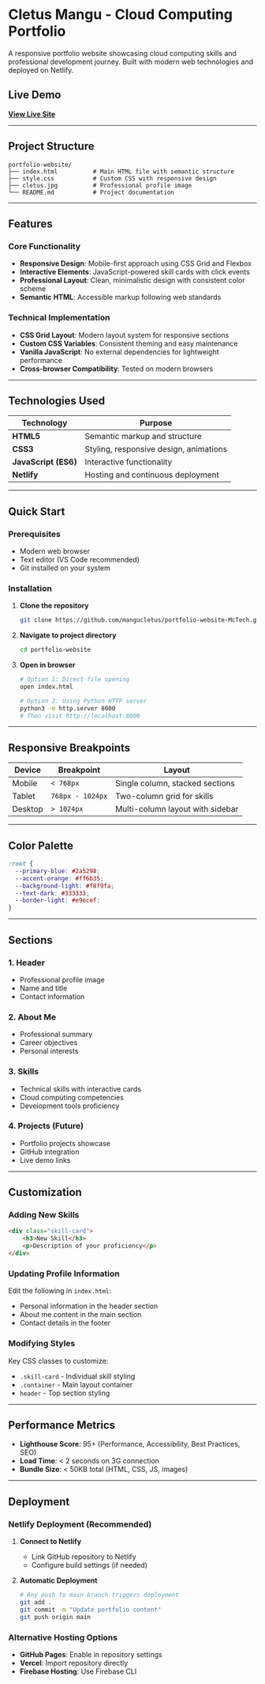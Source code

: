 # Cletus Mangu - Cloud Computing Portfolio

A responsive portfolio website showcasing cloud computing skills and professional development journey. Built with modern web technologies and deployed on Netlify.

##  Live Demo

**[View Live Site](https://cletus-mangu-portfolio.netlify.app)**

---

##  Project Structure

```
portfolio-website/
├── index.html          # Main HTML file with semantic structure
├── style.css           # Custom CSS with responsive design
├── cletus.jpg          # Professional profile image
└── README.md           # Project documentation
```

---

##  Features

### Core Functionality
- **Responsive Design**: Mobile-first approach using CSS Grid and Flexbox
- **Interactive Elements**: JavaScript-powered skill cards with click events
- **Professional Layout**: Clean, minimalistic design with consistent color scheme
- **Semantic HTML**: Accessible markup following web standards

### Technical Implementation
- **CSS Grid Layout**: Modern layout system for responsive sections
- **Custom CSS Variables**: Consistent theming and easy maintenance
- **Vanilla JavaScript**: No external dependencies for lightweight performance
- **Cross-browser Compatibility**: Tested on modern browsers

---

##  Technologies Used

| Technology | Purpose |
|------------|---------|
| **HTML5** | Semantic markup and structure |
| **CSS3** | Styling, responsive design, animations |
| **JavaScript (ES6)** | Interactive functionality |
| **Netlify** | Hosting and continuous deployment |

---

##  Quick Start

### Prerequisites
- Modern web browser
- Text editor (VS Code recommended)
- Git installed on your system

### Installation

1. **Clone the repository**
   ```bash
   git clone https://github.com/mangucletus/portfolio-website-McTech.git
   ```

2. **Navigate to project directory**
   ```bash
   cd portfolio-website
   ```

3. **Open in browser**
   ```bash
   # Option 1: Direct file opening
   open index.html
   
   # Option 2: Using Python HTTP server
   python3 -m http.server 8000
   # Then visit http://localhost:8000
   ```

---

##  Responsive Breakpoints

| Device | Breakpoint | Layout |
|--------|------------|---------|
| Mobile | `< 768px` | Single column, stacked sections |
| Tablet | `768px - 1024px` | Two-column grid for skills |
| Desktop | `> 1024px` | Multi-column layout with sidebar |

---

##  Color Palette

```css
:root {
  --primary-blue: #2a5298;
  --accent-orange: #ff6b35;
  --background-light: #f8f9fa;
  --text-dark: #333333;
  --border-light: #e9ecef;
}
```

---

##  Sections

### 1. Header
- Professional profile image
- Name and title
- Contact information

### 2. About Me
- Professional summary
- Career objectives
- Personal interests

### 3. Skills
- Technical skills with interactive cards
- Cloud computing competencies
- Development tools proficiency

### 4. Projects (Future)
- Portfolio projects showcase
- GitHub integration
- Live demo links

---

##  Customization

### Adding New Skills
```html
<div class="skill-card">
    <h3>New Skill</h3>
    <p>Description of your proficiency</p>
</div>
```

### Updating Profile Information
Edit the following in `index.html`:
- Personal information in the header section
- About me content in the main section
- Contact details in the footer

### Modifying Styles
Key CSS classes to customize:
- `.skill-card` - Individual skill styling
- `.container` - Main layout container
- `header` - Top section styling

---

##  Performance Metrics

- **Lighthouse Score**: 95+ (Performance, Accessibility, Best Practices, SEO)
- **Load Time**: < 2 seconds on 3G connection
- **Bundle Size**: < 50KB total (HTML, CSS, JS, images)

---

##  Deployment

### Netlify Deployment (Recommended)

1. **Connect to Netlify**
   - Link GitHub repository to Netlify
   - Configure build settings (if needed)

2. **Automatic Deployment**
   ```bash
   # Any push to main branch triggers deployment
   git add .
   git commit -m "Update portfolio content"
   git push origin main
   ```

### Alternative Hosting Options
- **GitHub Pages**: Enable in repository settings
- **Vercel**: Import repository directly
- **Firebase Hosting**: Use Firebase CLI

